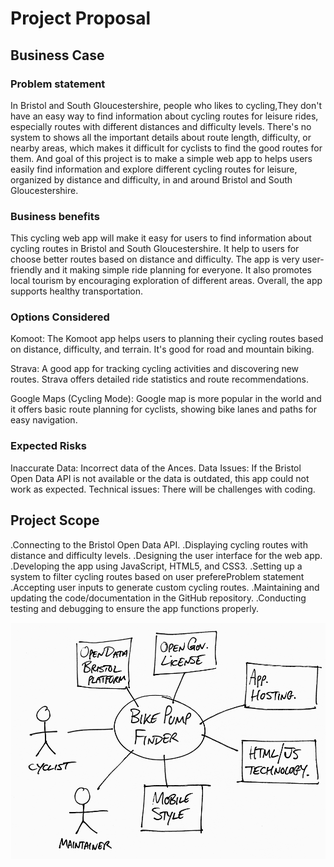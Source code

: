 # Project Proposal

## Business Case

### Problem statement
 In Bristol and South Gloucestershire, people who likes to cycling,They don't have an easy way to find information about cycling routes for leisure rides, especially routes with different distances and difficulty levels. There's no system to shows all the important details about route length, difficulty, or nearby areas, which makes it difficult for cyclists to find the good routes for them. And goal of this project is to make a simple web app to helps users easily find information and explore different cycling routes for leisure, organized by distance and difficulty, in and around Bristol and South Gloucestershire.
 
### Business benefits
This cycling web app will make it easy for users to find information about cycling routes in Bristol and South Gloucestershire. It help to users for choose better routes based on distance and difficulty. The app is very  user-friendly and it making simple ride planning  for everyone. It also promotes local tourism by encouraging exploration of different areas. Overall, the app supports healthy transportation.

### Options Considered
Komoot: The Komoot app helps users to planning their cycling routes based on distance, difficulty, and terrain. It's good for road and mountain biking.

Strava: A good app for tracking cycling activities and discovering new routes. Strava offers detailed ride statistics and route recommendations.

Google Maps (Cycling Mode): Google map is more popular in the world and it offers basic route planning for cyclists, showing bike lanes and paths for easy navigation.

### Expected Risks
Inaccurate Data: Incorrect data of the Ances.
Data Issues: If the Bristol Open Data API is not available or the data is outdated, this app could not work as expected.
Technical issues: There will be challenges with coding.

## Project Scope
.Connecting to the Bristol Open Data API.
.Displaying cycling routes with distance and difficulty levels.
.Designing the user interface for the web app.
.Developing the app using JavaScript, HTML5, and CSS3.
.Setting up a system to filter cycling routes based on user prefereProblem statement
.Accepting user inputs to generate custom cycling routes.
.Maintaining and updating the code/documentation in the GitHub repository.
.Conducting testing and debugging to ensure the app functions properly.


![Insert your Context Diagram Here](images/context.png)
